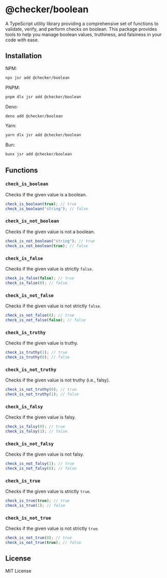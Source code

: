 # @checker/boolean

A TypeScript utility library providing a comprehensive set of functions to
validate, verify, and perform checks on boolean. This package provides tools to
help you manage boolean values, truthiness, and falsiness in your code with
ease.

## Installation

NPM:

```bash
npx jsr add @checker/boolean
```

PNPM:

```bash
pnpm dlx jsr add @checker/boolean
```

Deno:

```bash
deno add @checker/boolean
```

Yarn:

```bash
yarn dlx jsr add @checker/boolean
```

Bun:

```bash
bunx jsr add @checker/boolean
```

## Functions

### `check_is_boolean`

Checks if the given value is a boolean.

```ts
check_is_boolean(true); // true
check_is_boolean("string"); // false
```

### `check_is_not_boolean`

Checks if the given value is not a boolean.

```ts
check_is_not_boolean("string"); // true
check_is_not_boolean(true); // false
```

### `check_is_false`

Checks if the given value is strictly `false`.

```ts
check_is_false(false); // true
check_is_false(0); // false
```

### `check_is_not_false`

Checks if the given value is not strictly `false`.

```ts
check_is_not_false(0); // true
check_is_not_false(false); // false
```

### `check_is_truthy`

Checks if the given value is truthy.

```ts
check_is_truthy(1); // true
check_is_truthy(0); // false
```

### `check_is_not_truthy`

Checks if the given value is not truthy (i.e., falsy).

```ts
check_is_not_truthy(0); // true
check_is_not_truthy(1); // false
```

### `check_is_falsy`

Checks if the given value is falsy.

```ts
check_is_falsy(0); // true
check_is_falsy(1); // false
```

### `check_is_not_falsy`

Checks if the given value is not falsy.

```ts
check_is_not_falsy(1); // true
check_is_not_falsy(0); // false
```

### `check_is_true`

Checks if the given value is strictly `true`.

```ts
check_is_true(true); // true
check_is_true(1); // false
```

### `check_is_not_true`

Checks if the given value is not strictly `true`.

```ts
check_is_not_true(0); // true
check_is_not_true(true); // false
```

## License

MIT License
